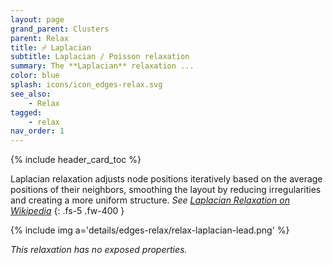```yaml
---
layout: page
grand_parent: Clusters
parent: Relax
title: ☍ Laplacian
subtitle: Laplacian / Poisson relaxation
summary: The **Laplacian** relaxation ...
color: blue
splash: icons/icon_edges-relax.svg
see_also:
    - Relax
tagged: 
    - relax
nav_order: 1
---
```


{% include header_card_toc %}

Laplacian relaxation adjusts node positions iteratively based on the average positions of their neighbors, smoothing the layout by reducing irregularities and creating a more uniform structure. *See [Laplacian Relaxation on Wikipedia](https://en.wikipedia.org/wiki/Relaxation_(iterative_method))*
{: .fs-5 .fw-400 } 

{% include img a='details/edges-relax/relax-laplacian-lead.png' %}

*This relaxation has no exposed properties.*

